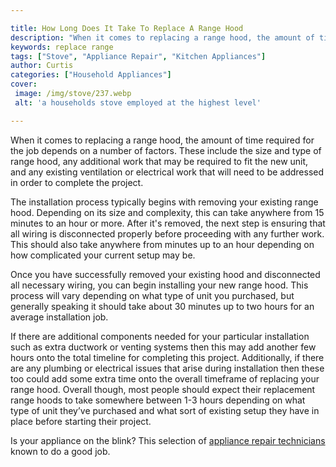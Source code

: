 ```yaml
---

title: How Long Does It Take To Replace A Range Hood
description: "When it comes to replacing a range hood, the amount of time required for the job depends on a number of factors. These include the...keep reading to learn"
keywords: replace range
tags: ["Stove", "Appliance Repair", "Kitchen Appliances"]
author: Curtis
categories: ["Household Appliances"]
cover: 
 image: /img/stove/237.webp
 alt: 'a households stove employed at the highest level'

---
```


When it comes to replacing a range hood, the amount of time required for the job depends on a number of factors. These include the size and type of range hood, any additional work that may be required to fit the new unit, and any existing ventilation or electrical work that will need to be addressed in order to complete the project. 

The installation process typically begins with removing your existing range hood. Depending on its size and complexity, this can take anywhere from 15 minutes to an hour or more. After it's removed, the next step is ensuring that all wiring is disconnected properly before proceeding with any further work. This should also take anywhere from minutes up to an hour depending on how complicated your current setup may be. 

Once you have successfully removed your existing hood and disconnected all necessary wiring, you can begin installing your new range hood. This process will vary depending on what type of unit you purchased, but generally speaking it should take about 30 minutes up to two hours for an average installation job. 

If there are additional components needed for your particular installation such as extra ductwork or venting systems then this may add another few hours onto the total timeline for completing this project. Additionally, if there are any plumbing or electrical issues that arise during installation then these too could add some extra time onto the overall timeframe of replacing your range hood. 
Overall though, most people should expect their replacement range hoods to take somewhere between 1-3 hours depending on what type of unit they’ve purchased and what sort of existing setup they have in place before starting their project.

Is your appliance on the blink? This selection of <a href="/pages/appliance-repair-technicians/">appliance repair technicians</a> known to do a good job.